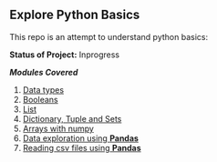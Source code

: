 ## Explore Python Basics ##

This repo is an attempt to understand python basics:

**Status of Project:** Inprogress

***Modules Covered***

1. [Data types](https://github.com/ShaliniSujith/PythonUnderstanding/blob/main/PythonBasics.ipynb)
2. [Booleans](https://github.com/ShaliniSujith/PythonUnderstanding/blob/main/PythonBooleansL2.ipynb)
3. [List](https://github.com/ShaliniSujith/PythonUnderstanding/blob/main/ListL2.ipynb)
4. [Dictionary, Tuple and Sets](https://github.com/ShaliniSujith/PythonUnderstanding/blob/main/PythonSetsDictTuplesL3.ipynb)
5. [Arrays with numpy](https://github.com/ShaliniSujith/PythonUnderstanding/blob/main/NumpyAndArrays.ipynb)
6. [Data exploration using **Pandas**](https://github.com/ShaliniSujith/PythonUnderstanding/blob/main/PandasDataFrameDataSeries.ipynb)
7. [Reading csv files using **Pandas**](https://github.com/ShaliniSujith/PythonUnderstanding/blob/main/ReadFilesUsingPandas.ipynb)


